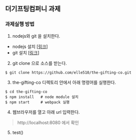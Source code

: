 ## 더기프팅컴퍼니 과제

### 과제실행 방법

1. nodejs와 git 을 설치한다.

-   nodejs 설치 [[링크](https://nodejs.org/ko/)]
-   git 설치 [[링크](https://git-scm.com/)]

2. git clone 으로 소스를 받는다.

```shell
$ git clone https://github.com/elle510/the-gifting-co.git
```

3. the-gifting-co 디렉토리 안에서 아래 명령어를 실행한다.

```shell
$ cd the-gifting-co
$ npm install   # node module 설치
$ npm start     # webpack 실행
```

4. 웹브라우저를 열고 아래 url 입력한다.

> http://localhost:8080 에서 확인

5. test()